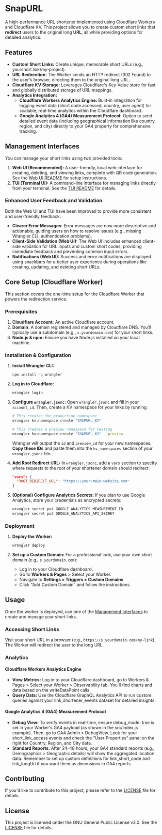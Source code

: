 

# **SnapURL**

A high-performance URL shortener implemented using Cloudflare Workers and Cloudflare KV. This project allows you to create custom short links that **redirect** users to the original long **URL**, all while providing options for detailed analytics.

## **Features**

* **Custom Short Links:** Create unique, memorable short URLs (e.g., yourshort.link/my-project).  
* **URL Redirection:** The Worker sends an HTTP redirect (302 Found) to the user's browser, directing them to the original long URL.  
* **Cloudflare KV Storage:** Leverages Cloudflare's Key-Value store for fast and globally distributed storage of URL mappings.  
* **Analytics Integration:**  
  * **Cloudflare Workers Analytics Engine:** Built-in integration for logging event data (short code accessed, country, user agent) for scalable, real-time analytics within the Cloudflare dashboard.  
  * **Google Analytics 4 (GA4) Measurement Protocol:** Option to send detailed event data (including geographical information like country, region, and city) directly to your GA4 property for comprehensive tracking.  

## Management Interfaces

You can manage your short links using two provided tools:

1.  **Web UI (Recommended):** A user-friendly, local web interface for creating, deleting, and viewing links, complete with QR code generation. See the [Web UI README](./web-ui/README.md) for setup instructions.
2.  **TUI (Terminal UI):** A command-line interface for managing links directly from your terminal. See the [TUI README](./short-url-manager/README.md) for details.

### Enhanced User Feedback and Validation

Both the Web UI and TUI have been improved to provide more consistent and user-friendly feedback:

*   **Clearer Error Messages:** Error messages are now more descriptive and actionable, guiding users on how to resolve issues (e.g., missing Wrangler CLI, authentication problems).
*   **Client-Side Validation (Web UI):** The Web UI includes enhanced client-side validation for URL inputs and custom short codes, providing immediate feedback and preventing common input errors.
*   **Notifications (Web UI):** Success and error notifications are displayed using snackbars for a better user experience during operations like creating, updating, and deleting short URLs.

## Core Setup (Cloudflare Worker)

This section covers the one-time setup for the Cloudflare Worker that powers the redirection service.

### Prerequisites

1.  **Cloudflare Account:** An active Cloudflare account.
2.  **Domain:** A domain registered and managed by Cloudflare DNS. You'll typically use a subdomain (e.g., `s.yourdomain.com`) for your short links.
3.  **Node.js & npm:** Ensure you have Node.js installed on your local machine.

### Installation & Configuration

1.  **Install Wrangler CLI:**
    ```bash
    npm install -g wrangler
    ```

2.  **Log in to Cloudflare:**
    ```bash
    wrangler login
    ```

3.  **Configure `wrangler.jsonc`:**
    Open `wrangler.jsonc` and fill in your `account_id`. Then, create a KV namespace for your links by running:
    ```bash
    # This creates the production namespace
    wrangler kv:namespace create "SNAPURL_KV"

    # This creates a preview namespace for testing
    wrangler kv:namespace create "SNAPURL_KV" --preview
    ```
    Wrangler will output the `id` and `preview_id` for your new namespaces. **Copy these IDs** and paste them into the `kv_namespaces` section of your `wrangler.jsonc` file.

4.  **Add Root Redirect URL:**
    In `wrangler.jsonc`, add a `vars` section to specify where requests to the root of your shortener domain should redirect:
    ```json
    "vars": {
      "ROOT_REDIRECT_URL": "https://your-main-website.com"
    }
    ```

5.  **(Optional) Configure Analytics Secrets:**
    If you plan to use Google Analytics, store your credentials as encrypted secrets:
    ```bash
    wrangler secret put GOOGLE_ANALYTICS_MEASUREMENT_ID
    wrangler secret put GOOGLE_ANALYTICS_API_SECRET
    ```

### Deployment

1.  **Deploy the Worker:**
    ```bash
    wrangler deploy
    ```

2.  **Set up a Custom Domain:**
    For a professional look, use your own short domain (e.g., `s.yourdomain.com`):
    *   Log in to your Cloudflare dashboard.
    *   Go to **Workers & Pages** > Select your Worker.
    *   Navigate to **Settings > Triggers > Custom Domains**.
    *   Click "Add Custom Domain" and follow the instructions.

## Usage

Once the worker is deployed, use one of the [Management Interfaces](#management-interfaces) to create and manage your short links.

### Accessing Short Links

Visit your short URL in a browser (e.g., `https://s.yourdomain.com/my-link`). The Worker will redirect the user to the long URL.


### **Analytics**

#### **Cloudflare Workers Analytics Engine**

* **View Metrics:** Log in to your Cloudflare dashboard, go to Workers & Pages > Select your Worker > Observability tab. You'll find charts and data based on the writeDataPoint calls.  
* **Query Data:** Use the Cloudflare GraphQL Analytics API to run custom queries against your link_shortener_events dataset for detailed insights.

#### **Google Analytics 4 (GA4) Measurement Protocol**

* **Debug View:** To verify events in real-time, ensure debug_mode: true is set in your Worker's GA4 payload (as shown in the src/index.js example). Then, go to GA4 Admin > DebugView. Look for your short_link_access events and check the "User Properties" panel on the right for Country, Region, and City data.  
* **Standard Reports:** After 24-48 hours, your GA4 standard reports (e.g., Demographics > Geographic details) will show the aggregated location data. Remember to set up custom definitions for link_short_code and link_longUrl if you want them as dimensions in GA4 reports.

## **Contributing**

If you'd like to contribute to this project, please refer to the [LICENSE](https://www.google.com/search?q=LICENSE) file for details.

## **License**

This project is licensed under the GNU General Public License v3.0. See the [LICENSE](https://www.google.com/search?q=LICENSE) file for details.
